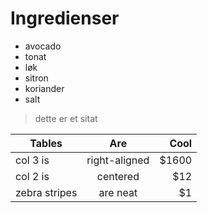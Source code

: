 # Ingredienser

* avocado
* tonat
* løk
* sitron
* koriander
* salt

> dette er et sitat

| Tables        | Are           | Cool  |
| ------------- |:-------------:| -----:|
| col 3 is      | right-aligned | $1600 |
| col 2 is      | centered      |   $12 |
| zebra stripes | are neat      |    $1 |
